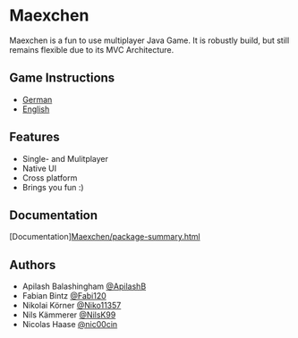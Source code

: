 # Maexchen

Maexchen is a fun to use multiplayer Java Game.
It is robustly build, but still remains flexible due to its MVC Architecture.


## Game Instructions

- [German](https://www.spielewiki.org/wiki/M%C3%A4xchen)
- [English](http://www.games-wiki.org/wiki/Mia/)
## Features

- Single- and Mulitplayer
- Native UI
- Cross platform
- Brings you fun :)


## Documentation

[Documentation]<a href="Maexchen/package-summary.html">Maexchen/package-summary.html</a>


## Authors

- Apilash Balashingham [@ApilashB](https://github.com/ApilashB)
- Fabian Bintz [@Fabi120](https://github.com/Fabi120)
- Nikolai Körner [@Niko11357](https://github.com/Niko11357)
- Nils Kämmerer [@NilsK99](https://github.com/NilsK99)
- Nicolas Haase [@nic00cin](https://github.com/nic00cin)

